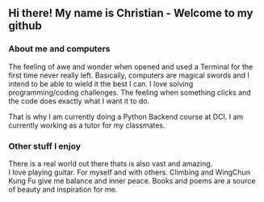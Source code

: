 ## Hi there! My name is Christian - Welcome to my github 

###  About me and computers

The feeling of awe and wonder when opened and used a Terminal for the first time never really left. 
Basically, computers are magical swords and I intend to be able to wield it the best I can. 
I love solving programming/coding challenges. The feeling when something 
clicks and the code does exactly what I want it to do. 

That is why I am currently doing a Python Backend course at DCI. 
I am currently working as a tutor for my classmates.

### Other stuff I enjoy

There is a real world out there thats is also vast and amazing.  
I love playing guitar. For myself and with others. 
Climbing and WingChun Kung Fu give me balance and inner peace.
Books and poems are a source of beauty and inspiration for me.


